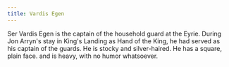```yaml
---
title: Vardis Egen
---
```


Ser Vardis Egen is the captain of the household guard at the Eyrie. During Jon Arryn's stay in King's Landing as Hand of the King, he had served as his captain of the guards. He is stocky and silver-haired. He has a square, plain face. and is heavy, with no humor whatsoever. 


